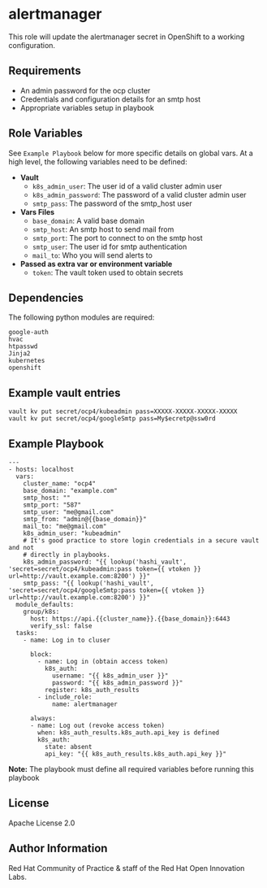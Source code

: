 alertmanager
=========

This role will update the alertmanager secret in OpenShift to a working configuration.

Requirements
------------

- An admin password for the ocp cluster
- Credentials and configuration details for an smtp host
- Appropriate variables setup in playbook


Role Variables
--------------

See `Example Playbook` below for more specific details on global vars. At a high level, the following variables need to be defined:

- **Vault**
  - `k8s_admin_user`: The user id of a valid cluster admin user
  - `k8s_admin_password`: The password of a valid cluster admin user
  - `smtp_pass`: The password of the smtp_host user
- **Vars Files**
  - `base_domain`: A valid base domain
  - `smtp_host`: An smtp host to send mail from
  - `smtp_port`: The port to connect to on the smtp host
  - `smtp_user`: The user id for smtp authentication
  - `mail_to`: Who you will send alerts to
- **Passed as extra var or environment variable**
  - `token`: The vault token used to obtain secrets

Dependencies
------------

The following python modules are required:

```
google-auth
hvac
htpasswd
Jinja2
kubernetes
openshift
```

Example vault entries
---------------------

```
vault kv put secret/ocp4/kubeadmin pass=XXXXX-XXXXX-XXXXX-XXXXX
vault kv put secret/ocp4/googleSmtp pass=My$ecretp@ssw0rd
```

Example Playbook
----------------

```
---
- hosts: localhost
  vars:
    cluster_name: "ocp4"
    base_domain: "example.com"
    smtp_host: ""
    smtp_port: "587"
    smtp_user: "me@gmail.com"
    smtp_from: "admin@{{base_domain}}"
    mail_to: "me@gmail.com"
    k8s_admin_user: "kubeadmin"
    # It's good practice to store login credentials in a secure vault and not
    # directly in playbooks.
    k8s_admin_password: "{{ lookup('hashi_vault', 'secret=secret/ocp4/kubeadmin:pass token={{ vtoken }} url=http://vault.example.com:8200') }}"
    smtp_pass: "{{ lookup('hashi_vault', 'secret=secret/ocp4/googleSmtp:pass token={{ vtoken }} url=http://vault.example.com:8200') }}"
  module_defaults:
    group/k8s:
      host: https://api.{{cluster_name}}.{{base_domain}}:6443
      verify_ssl: false
  tasks:
    - name: Log in to cluser

      block:
        - name: Log in (obtain access token)
          k8s_auth:
            username: "{{ k8s_admin_user }}"
            password: "{{ k8s_admin_password }}"
          register: k8s_auth_results
        - include_role:
            name: alertmanager

      always:
      - name: Log out (revoke access token)
        when: k8s_auth_results.k8s_auth.api_key is defined
        k8s_auth:
          state: absent
          api_key: "{{ k8s_auth_results.k8s_auth.api_key }}"
```

**Note:** The playbook must define all required variables before running this playbook


License
-------

Apache License 2.0

Author Information
------------------

Red Hat Community of Practice & staff of the Red Hat Open Innovation Labs.
